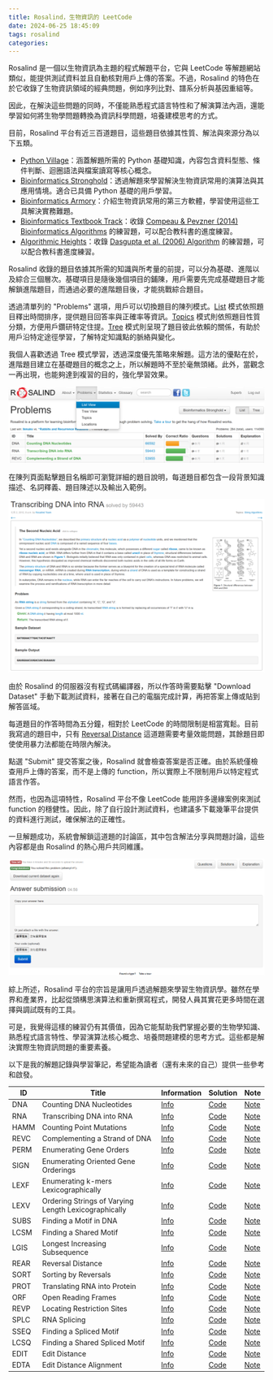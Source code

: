 ```yaml
---
title: Rosalind，生物資訊的 LeetCode
date: 2024-06-25 18:45:09
tags: rosalind
categories:
---
```


Rosalind 是一個以生物資訊為主題的程式解題平台，它與 LeetCode 等解題網站類似，能提供測試資料並且自動核對用戶上傳的答案。不過，Rosalind 的特色在於它收錄了生物資訊領域的經典問題，例如序列比對、譜系分析與基因重組等。

因此，在解決這些問題的同時，不僅能熟悉程式語言特性和了解演算法內涵，還能學習如何將生物學問題轉換為資訊科學問題，培養建模思考的方式。

<!--more-->

目前，Rosalind 平台有近三百道題目，這些題目依據其性質、解法與來源分為以下五類。

- [Python Village]：涵蓋解題所需的 Python 基礎知識，內容包含資料型態、條件判斷、迴圈語法與檔案讀寫等核心概念。
- [Bioinformatics Stronghold]：透過解題來學習解決生物資訊常用的演算法與其應用情境。適合已具備 Python 基礎的用戶學習。
- [Bioinformatics Armory]：介紹生物資訊常用的第三方軟體，學習使用這些工具解決實務難題。
- [Bioinformatics Textbook Track]：收錄 [Compeau & Pevzner (2014) Bioinformatics Algorithms](https://www.bioinformaticsalgorithms.org/) 的練習題，可以配合教科書的進度練習。
- [Algorithmic Heights]：收錄 [Dasgupta et al. (2006) Algorithm](http://algorithmics.lsi.upc.edu/docs/Dasgupta-Papadimitriou-Vazirani.pdf) 的練習題，可以配合教科書進度練習。

[Python Village]: https://rosalind.info/problems/list-view/?location=python-village
[Bioinformatics Stronghold]: https://rosalind.info/problems/list-view/
[Bioinformatics Armory]: https://rosalind.info/problems/list-view/?location=bioinformatics-armory
[Bioinformatics Textbook Track]: https://rosalind.info/problems/list-view/?location=bioinformatics-textbook-track
[Algorithmic Heights]: https://rosalind.info/problems/list-view/?location=algorithmic-heights


Rosalind 收錄的題目依據其所需的知識與所考量的前提，可以分為基礎、進階以及綜合三個層次。基礎項目是隨後幾個項目的鋪陳，用戶需要先完成基礎題目才能解鎖進階題目，而通過必要的進階題目後，才能挑戰綜合題目。

透過清單列的 "Problems" 選項，用戶可以切換題目的陳列模式。[List](https://rosalind.info/problems/list-view/) 模式依照題目釋出時間排序，提供題目回答率與正確率等資訊。[Topics](https://rosalind.info/problems/topics/) 模式則依照題目性質分類，方便用戶鑽研特定住提。[Tree](https://rosalind.info/problems/tree-view/) 模式則呈現了題目彼此依賴的關係，有助於用戶沿特定途徑學習，了解特定知識點的脈絡與變化。

我個人喜歡透過 Tree 模式學習，透過深度優先策略來解題。這方法的優點在於，進階題目建立在基礎題目的概念之上，所以解題時不至於毫無頭緒。此外，當觀念一再出現，也能夠達到複習的目的，強化學習效果。

![](https://raw.githubusercontent.com/5uperb0y/blog-media/main/rosalind-a-platform-for-learning-bioinformatics-through-problem-solving/rosalind-a-platform-for-learning-bioinformatics-through-problem-solving_problems.png)

在陳列頁面點擊題目名稱即可瀏覽詳細的題目說明，每道題目都包含一段背景知識描述、名詞釋義、題目陳述以及輸出入範例。

![](https://raw.githubusercontent.com/5uperb0y/blog-media/main/rosalind-a-platform-for-learning-bioinformatics-through-problem-solving/rosalind-a-platform-for-learning-bioinformatics-through-problem-solving_description.png)

由於 Rosalind 的伺服器沒有程式碼編譯器，所以作答時需要點擊 "Download Dataset" 手動下載測試資料，接著在自己的電腦完成計算，再把答案上傳或貼到解答區域。

每道題目的作答時間為五分鐘，相對於 LeetCode 的時間限制是相當寬鬆。目前我寫過的題目中，只有 [Reversal Distance](https://5uperb0y.com/reversal-distance/) 這道題需要考量效能問題，其餘題目即使使用暴力法都能在時限內解決。

點選 "Submit" 提交答案之後，Rosalind 就會檢查答案是否正確。由於系統僅檢查用戶上傳的答案，而不是上傳的 function，所以實際上不限制用戶以特定程式語言作答。

然而，也因為這項特性，Rosalind 平台不像 LeetCode 能用許多邊緣案例來測試 function 的穩健性。因此，除了自行設計測試資料，也建議多下載幾筆平台提供的資料進行測試，確保解法的正確性。


一旦解題成功，系統會解鎖這道題的討論區，其中包含解法分享與問題討論，這些內容都是由 Rosalind 的熱心用戶共同維護。

![](https://raw.githubusercontent.com/5uperb0y/blog-media/main/rosalind-a-platform-for-learning-bioinformatics-through-problem-solving/rosalind-a-platform-for-learning-bioinformatics-through-problem-solving_answering.png)

綜上所述，Rosalind 平台的宗旨是讓用戶透過解題來學習生物資訊學。雖然在學界和產業界，比起從頭構思演算法和重新撰寫程式，開發人員其實花更多時間在選擇與調試既有的工具。

可是，我覺得這樣的練習仍有其價值，因為它能幫助我們掌握必要的生物學知識、熟悉程式語言特性、學習演算法核心概念、培養問題建模的思考方式。這些都是解決實際生物資訊問題的重要素養。

以下是我的解題記錄與學習筆記，希望能為讀者（還有未來的自己）提供一些參考和啟發。

| ID   | Title                                                | Information                                  | Solution                                                            | Note                                                                               |
| ---- | ---------------------------------------------------- | -------------------------------------------- | ------------------------------------------------------------------- | ---------------------------------------------------------------------------------- |
| DNA  | Counting DNA Nucleotides                             | [Info](https://rosalind.info/problems/dna/)  | [Code](https://github.com/5uperb0y/rosalind/blob/main/dna/dna.py)   | [Note](https://5uperb0y.com/counting-dna-nucleotides/)                             |
| RNA  | Transcribing DNA into RNA                            | [Info](https://rosalind.info/problems/rna/)  | [Code](https://github.com/5uperb0y/rosalind/blob/main/rna/rna.py)   | [Note](https://5uperb0y.com/transcribing-dna-into-rna/)                            |
| HAMM | Counting Point Mutations                             | [Info](https://rosalind.info/problems/hamm/) | [Code](https://github.com/5uperb0y/rosalind/blob/main/hamm/hamm.py) | [Note](https://5uperb0y.com/counting-point-mutations/)                             |
| REVC | Complementing a Strand of DNA                        | [Info](https://rosalind.info/problems/revc/) | [Code](https://github.com/5uperb0y/rosalind/blob/main/revc/revc.py) | [Note](https://5uperb0y.com/complementing-a-strand-of-dna/)                        |
| PERM | Enumerating Gene Orders                              | [Info](https://rosalind.info/problems/perm/) | [Code](https://github.com/5uperb0y/rosalind/blob/main/perm/perm.py) | [Note](https://5uperb0y.com/enumerating-gene-orders/)                              |
| SIGN | Enumerating Oriented Gene Orderings                  | [Info](https://rosalind.info/problems/sign/) | [Code](https://github.com/5uperb0y/rosalind/blob/main/sign/sign.py) | [Note](https://5uperb0y.com/enumerating-oriented-gene-orderings/)                  |
| LEXF | Enumerating k-mers Lexicographically                 | [Info](https://rosalind.info/problems/lexf/) | [Code](https://github.com/5uperb0y/rosalind/blob/main/lexf/lexf.py) | [Note](https://5uperb0y.com/enumerating-k-mers-lexicographically/)                 |
| LEXV | Ordering Strings of Varying Length Lexicographically | [Info](https://rosalind.info/problems/lexv/) | [Code](https://github.com/5uperb0y/rosalind/blob/main/lexv/lexv.py) | [Note](https://5uperb0y.com/ordering-strings-of-varying-length-lexicographically/) |
| SUBS | Finding a Motif in DNA                               | [Info](https://rosalind.info/problems/subs/) | [Code](https://github.com/5uperb0y/rosalind/blob/main/subs/subs.py) | [Note](https://5uperb0y.com/finding-a-motif-in-dna/)                               |
| LCSM | Finding a Shared Motif                               | [Info](https://rosalind.info/problems/lcsm/) | [Code](https://github.com/5uperb0y/rosalind/blob/main/lcsm/lcsm.py) | [Note](https://5uperb0y.com/finding-a-shared-motif/)                               |
| LGIS | Longest Increasing Subsequence                       | [Info](https://rosalind.info/problems/lgis/) | [Code](https://github.com/5uperb0y/rosalind/blob/main/lgis/lgis.py) | [Note](https://5uperb0y.com/longest-increasing-subsequence/)                       |
| REAR | Reversal Distance                                    | [Info](https://rosalind.info/problems/rear/) | [Code](https://github.com/5uperb0y/rosalind/blob/main/rear/rear.py) | [Note](https://5uperb0y.com/reversal-distance/)                                    |
| SORT | Sorting by Reversals                                 | [Info](https://rosalind.info/problems/sort/) | [Code](https://github.com/5uperb0y/rosalind/blob/main/sort/sort.py) | [Note](https://5uperb0y.com/sorting-by-reversals/)                                 |
| PROT | Translating RNA into Protein                         | [Info](https://rosalind.info/problems/prot/) | [Code](https://github.com/5uperb0y/rosalind/blob/main/prot/prot.py) | [Note](https://5uperb0y.com/translating-rna-into-protein/)                         |
| ORF  | Open Reading Frames                                  | [Info](https://rosalind.info/problems/orf/)  | [Code](https://github.com/5uperb0y/rosalind/blob/main/orf/orf.py)   | [Note](https://5uperb0y.com/open-reading-frames/)                                  |
| REVP | Locating Restriction Sites                           | [Info](https://rosalind.info/problems/revp/) | [Code](https://github.com/5uperb0y/rosalind/blob/main/revp/revp.py) | [Note](https://5uperb0y.com/locating-restriction-sites/)                           |
| SPLC | RNA Splicing                                         | [Info](https://rosalind.info/problems/splc/) | [Code](https://github.com/5uperb0y/rosalind/blob/main/splc/splc.py) | [Note](https://5uperb0y.com/rna-splicing/)                                         |
| SSEQ | Finding a Spliced Motif                              | [Info](https://rosalind.info/problems/sseq/) | [Code](https://github.com/5uperb0y/rosalind/blob/main/sseq/sseq.py) | [Note](https://5uperb0y.com/finding-a-spliced-motif/)                              |
| LCSQ | Finding a Shared Spliced Motif                       | [Info](https://rosalind.info/problems/scsq/) | [Code](https://github.com/5uperb0y/rosalind/blob/main/lcsq/lcsq.py) | [Note](https://5uperb0y.com/finding-a-shared-spliced-motif/)                       |
| EDIT | Edit Distance                                        | [Info](https://rosalind.info/problems/edit/) | [Code](https://github.com/5uperb0y/rosalind/blob/main/edit/edit.py) | [Note](https://5uperb0y.com/edit-distance/)                                        |
| EDTA | Edit Distance Alignment                              | [Info](https://rosalind.info/problems/edta/) | [Code](https://github.com/5uperb0y/rosalind/blob/main/edta/edta.py) | [Note](https://5uperb0y.com/edit-distance-alignment/)                              |